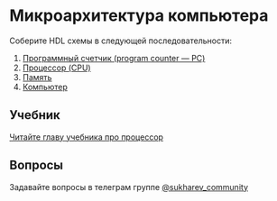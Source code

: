 <!-- Если читаете файл в VSCode — нажмите ctrl+shift+v, чтобы включить режим просмотра. Для macOS — cmd+shift+v. -->

# Микроархитектура компьютера

Соберите HDL схемы в следующей последовательности:

1. [Программный счетчик (program counter — PC)](counter/PC.hdl)
2. [Процессор (CPU)](CPU/CPU.hdl)
3. [Память](memory/Memory.hdl)
4. [Компьютер](computer/Computer.hdl)

## Учебник

[Читайте главу учебника про процессор](https://www.sukharev.io/app/courses/cs-part-1/microarchitecture/cpu)

## Вопросы

Задавайте вопросы в телеграм группе [@sukharev_community](https://www.t.me/sukharev_community)
